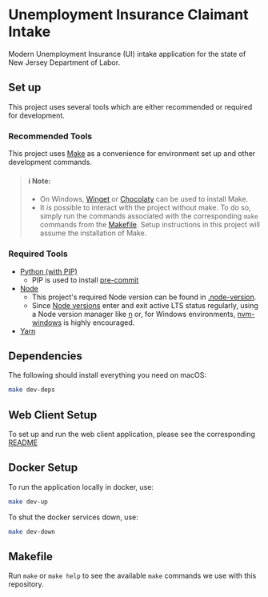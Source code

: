 # Unemployment Insurance Claimant Intake

Modern Unemployment Insurance (UI) intake application for the state of New Jersey Department of Labor.

## Set up

This project uses several tools which are either recommended or required for development.

### Recommended Tools

This project uses [Make](https://www.gnu.org/software/make/manual/make.html) as a convenience for environment set up
and other development commands.

> #### :information_source: Note:
>
> - On Windows, [Winget](https://docs.microsoft.com/en-us/windows/package-manager/winget/)
>   or [Chocolaty](https://chocolatey.org/) can be used to install Make.
> - It _is_ possible to interact with the project without make. To do so, simply run the commands associated with the
>   corresponding `make` commands from the [Makefile](./Makefile). Setup instructions in this project will assume the
>   installation of Make.

### Required Tools

- [Python (with PIP)](https://www.python.org/downloads/)
  - PIP is used to install [pre-commit](https://pre-commit.com/)
- [Node](https://nodejs.org/en/download/)
  - This project's required Node version can be found in [.node-version](./client/.node-version).
  - Since [Node versions](https://nodejs.org/en/about/releases/) enter and exit active LTS status regularly, using a
    Node version manager like [n](https://www.npmjs.com/package/n) or, for Windows environments,
    [nvm-windows](https://github.com/coreybutler/nvm-windows) is highly encouraged.
- [Yarn](https://classic.yarnpkg.com/lang/en/docs/install/)

## Dependencies

The following should install everything you need on macOS:

```sh
make dev-deps
```

## Web Client Setup

To set up and run the web client application, please see the corresponding [README](./client/README.md)

## Docker Setup

To run the application locally in docker, use:

```sh
make dev-up
```

To shut the docker services down, use:

```sh
make dev-down
```

## Makefile

Run `make` or `make help` to see the available `make` commands we use with this
repository.

